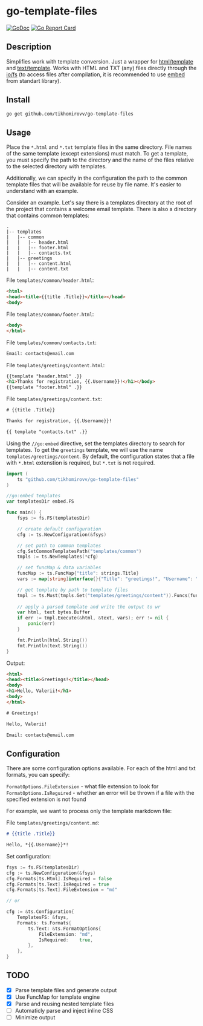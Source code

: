 # go-template-files

[![GoDoc](https://godoc.org/github.com/tikhomirovv/go-template-files?status.svg)](https://godoc.org/github.com/tikhomirovv/go-template-files) [![Go Report Card](https://goreportcard.com/badge/github.com/tikhomirovv/go-template-files)](https://goreportcard.com/report/github.com/tikhomirovv/go-template-files)

<!-- [![GoCover](http://gocover.io/_badge/github.com/tikhomirovv/go-template-files)](http://gocover.io/github.com/tikhomirovv/go-template-files) -->

## Description

Simplifies work with template conversion. Just a wrapper for [html/template](https://pkg.go.dev/html/template) and [text/template](https://pkg.go.dev/text/template).
Works with HTML and TXT (any) files directly through the [io/fs](https://pkg.go.dev/io/fs) (to access files after compilation, it is recommended to use [embed](https://pkg.go.dev/embed) from standart library).

## Install

```sh
go get github.com/tikhomirovv/go-template-files
```

## Usage

Place the `*.html` and `*.txt` template files in the same directory. File names of the same template (except extensions) must match. To get a template, you must specify the path to the directory and the name of the files relative to the selected directory with templates.

Additionally, we can specify in the configuration the path to the common template files that will be available for reuse by file name. It's easier to understand with an example.

Consider an example. Let's say there is a templates directory at the root of the project that contains a welcome email template. There is also a directory that contains common templates:

```
.
|-- templates
|	|-- common
|	|	|-- header.html
|	|	|-- footer.html
|	|	|-- contacts.txt
|	|-- greetings
|	|	|-- content.html
|	|	|-- content.txt

```

File `templates/common/header.html`:

```html
<html>
<head><title>{{title .Title}}</title></head>
<body>
```

File `templates/common/footer.html`:

```html
<body>
</html>
```

File `templates/common/contacts.txt`:

```txt
Email: contacts@email.com
```

File `templates/greetings/content.html`:

```html
{{template "header.html" .}}
<h1>Thanks for registration, {{.Username}}!</h1></body>
{{template "footer.html" .}}
```

File `templates/greetings/content.txt`:

```txt
# {{title .Title}}

Thanks for registration, {{.Username}}!

{{ template "contacts.txt" .}}
```

Using the `//go:embed` directive, set the templates directory to search for templates. To get the `greetings` template, we will use the name `templates/greetings/content`. By default, the configuration states that a file with `*.html` extenstion is required, but `*.txt` is not required.

```go
import (
	ts "github.com/tikhomirovv/go-template-files"
)

//go:embed templates
var templatesDir embed.FS

func main() {
	fsys := fs.FS(templatesDir)

	// create default configuration
	cfg := ts.NewConfiguration(&fsys)

	// set path to common templates
	cfg.SetCommonTemplatesPath("templates/common")
	tmpls := ts.NewTemplates(*cfg)

	// set funcMap & data variables
	funcMap := ts.FuncMap{"title": strings.Title}
	vars := map[string]interface{}{"Title": "greetings!", "Username": "Valerii", "ContactEmail": "contacts@email.com"}

	// get template by path to template files
	tmpl := ts.Must(tmpls.Get("templates/greetings/content")).Funcs(funcMap)
    
	// apply a parsed template and write the output to wr
	var html, text bytes.Buffer
	if err := tmpl.Execute(&html, &text, vars); err != nil {
		panic(err)
	}

	fmt.Println(html.String())
	fmt.Println(text.String())
}
```

Output:

```html
<html>
<head><title>Greetings!</title></head>
<body>
<h1>Hello, Valerii!</h1>
<body>
</html>
```

```txt
# Greetings!

Hello, Valerii!

Email: contacts@email.com
```

## Configuration

There are some configuration options available. For each of the html and txt formats, you can specify:

`FormatOptions.FileExtension` - what file extension to look for  
`FormatOptions.IsReguired` - whether an error will be thrown if a file with the specified extension is not found

For example, we want to process only the template markdown file:

File `templates/greetings/content.md`:

```md
# {{title .Title}}

Hello, *{{.Username}}*!
```

Set configuration:

```go
fsys := fs.FS(templatesDir)
cfg := ts.NewConfiguration(&fsys)
cfg.Formats[ts.Html].IsRequired = false
cfg.Formats[ts.Text].IsRequired = true
cfg.Formats[ts.Text].FileExtension = "md"

// or

cfg := &ts.Configuration{
	TemplatesFS: &fsys,
	Formats: ts.Formats{
		ts.Text: &ts.FormatOptions{
			FileExtension: "md",
			IsRequired:    true,
		},
	},
}
```

## TODO

 - [x] Parse template files and generate output 
 - [x] Use FuncMap for template engine
 - [x] Parse and reusing nested template files
 - [ ] Automaticly parse and inject inline CSS
 - [ ] Minimize output
